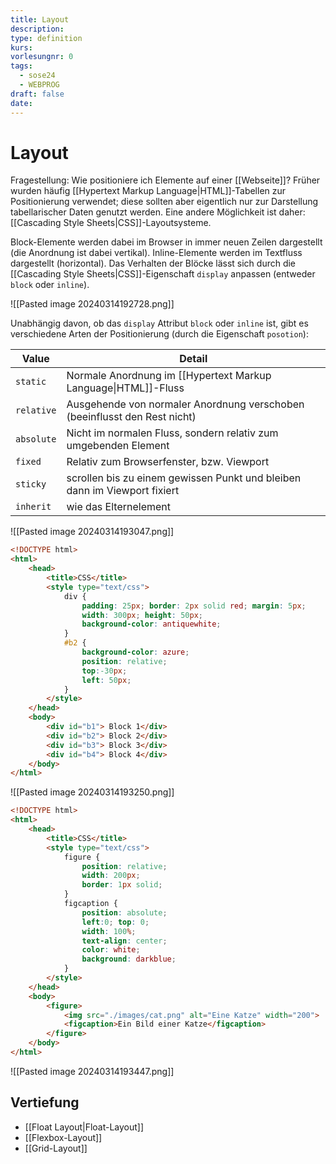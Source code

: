 ```yaml
---
title: Layout
description: 
type: definition
kurs: 
vorlesungnr: 0
tags:
  - sose24
  - WEBPROG
draft: false
date:
---
```


# Layout

Fragestellung: Wie positioniere ich Elemente auf einer [[Webseite]]? Früher wurden häufig [[Hypertext Markup Language|HTML]]-Tabellen zur Positionierung verwendet; diese sollten aber eigentlich nur zur Darstellung tabellarischer Daten genutzt werden. Eine andere Möglichkeit ist daher: [[Cascading Style Sheets|CSS]]-Layoutsysteme.

Block-Elemente werden dabei im Browser in immer neuen Zeilen dargestellt (die Anordnung ist dabei vertikal). Inline-Elemente werden im Textfluss dargestellt (horizontal). Das Verhalten der Blöcke lässt sich durch die [[Cascading Style Sheets|CSS]]-Eigenschaft `display` anpassen (entweder `block` oder `inline`).

![[Pasted image 20240314192728.png]]

Unabhängig davon, ob das `display` Attribut `block` oder `inline` ist, gibt es verschiedene Arten der Positionierung (durch die Eigenschaft `posotion`):

| Value      | Detail                                                                    |
| ---------- | ------------------------------------------------------------------------- |
| `static`   | Normale Anordnung im [[Hypertext Markup Language\|HTML]]-Fluss            |
| `relative` | Ausgehende von normaler Anordnung verschoben (beeinflusst den Rest nicht) |
| `absolute` | Nicht im normalen Fluss, sondern relativ zum umgebenden Element           |
| `fixed`    | Relativ zum Browserfenster, bzw. Viewport                                 |
| `sticky`   | scrollen bis zu einem gewissen Punkt und bleiben dann im Viewport fixiert |
| `inherit`  | wie das Elternelement                                                     |

![[Pasted image 20240314193047.png]]

```html
<!DOCTYPE html>
<html>
	<head>
		<title>CSS</title>
		<style type="text/css">
			div {
				padding: 25px; border: 2px solid red; margin: 5px;
				width: 300px; height: 50px;
				background-color: antiquewhite;
			}
			#b2 {
				background-color: azure;
				position: relative;
				top:-30px;
				left: 50px;
			}
		</style>
	</head>
	<body>
		<div id="b1"> Block 1</div>
		<div id="b2"> Block 2</div>
		<div id="b3"> Block 3</div>
		<div id="b4"> Block 4</div>
	</body>
</html>
```

![[Pasted image 20240314193250.png]]

```html
<!DOCTYPE html>
<html>
	<head>
		<title>CSS</title>
		<style type="text/css">
			figure {
				position: relative;
				width: 200px;
				border: 1px solid;
			}
			figcaption {
				position: absolute;
				left:0; top: 0;
				width: 100%;
				text-align: center;
				color: white;
				background: darkblue;
			}
		</style>
	</head>
	<body>
		<figure>
			<img src="./images/cat.png" alt="Eine Katze" width="200">
			<figcaption>Ein Bild einer Katze</figcaption>
		</figure>
	</body>
</html>
```

![[Pasted image 20240314193447.png]]

## Vertiefung

- [[Float Layout|Float-Layout]]
- [[Flexbox-Layout]]
- [[Grid-Layout]]